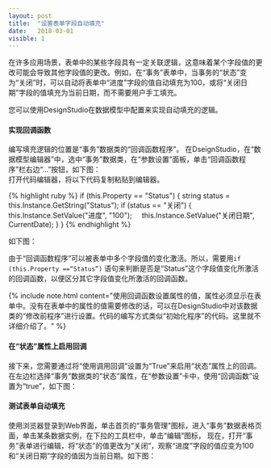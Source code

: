 ```yaml
---
layout: post
title:  "设置表单字段自动填充"
date:   2018-03-01
visible: 1
---
```


在许多应用场景，表单中的某些字段具有一定关联逻辑，这意味着某个字段值的更改可能会导致其他字段值的更改。例如，在“事务”表单中，当事务的“状态”变为“关闭”时，可以自动将表单中“进度”字段的值自动填充为100，或将“关闭日期”字段的值填充为当前日期，而不需要用户手工填充。

您可以使用DesignStudio在数据模型中配置来实现自动填充的逻辑。

#### 实现回调函数

编写填充逻辑的位置是“事务”数据类的“回调函数程序”。
在DseignStudio，在“数据模型编辑器”中，选中“事务”数据类，在“参数设置”面板，单击“回调函数程序”栏右边“...”按钮，如下图：
<img src="{{'/assets/img/2018-2-29-设置表单字段自动填充1.png' | prepend: site.baseurl }}" alt=""><br>
打开代码编辑器，将以下代码复制粘贴到编辑器。

{% highlight ruby %}
if (this.Property == "Status")
{
  string status = this.Instance.GetString("Status");
  if (status == "关闭")
  {
      this.Instance.SetValue("进度", "100");
      this.Instance.SetValue("关闭日期", CurrentDate);
  }
}
{% endhighlight %}

如下图：
<img src="{{'/assets/img/2018-2-29-设置表单字段自动填充2.png' | prepend: site.baseurl }}" alt=""><br>

由于“回调函数程序”可以被表单中多个字段值的变化激活。所以，需要用<code>if (this.Property ==“Status”)</code> 语句来判断是否是“Status”这个字段值变化所激活的回调函数，以便区分其它字段值变化所激活的回调函数。

{% include note.html content="使用回调函数设置属性的值，属性必须显示在表单中。没有在表单中的属性的值需要修改的话，可以在DesignStudio中对该数据类的“修改前程序”进行设置。代码的编写方式类似“初始化程序”的代码。这里就不详细介绍了。" %}


#### 在“状态”属性上启用回调

接下来，您需要通过将“使用调用回调”设置为“True”来启用“状态”属性上的回调。
在左边栏选择“事务”数据类的“状态”属性，在“参数设置”卡中，使用“回调函数”设置为“true”，如下图：
<img src="{{'/assets/img/2018-2-29-设置表单字段自动填充3.png' | prepend: site.baseurl }}" alt=""><br>

#### 测试表单自动填充
使用浏览器登录到Web界面，单击首页的“事务管理”图标，进入“事务”数据表格页面，单击某条数据实例，在下拉的工具栏中，单击“编辑”图标，
现在，打开“事务”表单进行编辑，将“状态”的值更改为“关闭”，观察“进度”字段的值应变为100和“关闭日期”字段的值因为当前日期。如下图：
<img src="{{'/assets/img/2018-2-29-设置表单字段自动填充4A.png' | prepend: site.baseurl }}" alt=""><br>

